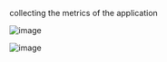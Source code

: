 collecting the metrics of the application 

![image](https://github.com/user-attachments/assets/7be9d883-7cdf-4468-91ae-fde255cd9ae4)

![image](https://github.com/user-attachments/assets/80c75344-f3db-4d69-b507-ea914fa84c0d)


